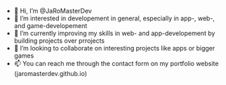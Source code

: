 - 👋 Hi, I’m @JaRoMasterDev
- 👀 I’m interested in developement in general, especially in app-, web-, and game-developement
- 🌱 I’m currently improving my skills in web- and app-developement by building projects over prrojects
- 💞️ I’m looking to collaborate on interesting projects like apps or bigger games
- 📫 You can reach me through the contact form on my portfolio website (jaromasterdev.github.io)

<!---
JaRoMasterDev/JaRoMasterDev is a ✨ special ✨ repository because its `README.md` (this file) appears on your GitHub profile.
You can click the Preview link to take a look at your changes.
--->
